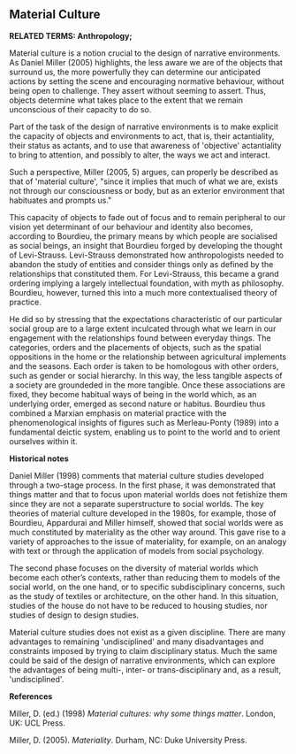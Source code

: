 ## Material Culture

**RELATED TERMS: Anthropology;**

Material culture is a notion crucial to the design of narrative environments. As Daniel Miller (2005) highlights, the less aware we are of the objects that surround us, the more powerfully they can determine our anticipated actions by setting the scene and encouraging normative behaviour, without being open to challenge. They assert without seeming to assert. Thus, objects determine what takes place to the extent that we remain unconscious of their capacity to do so. 

Part of the task of the design of narrative environments is to make explicit the capacity of objects and environments to act, that is, their actantiality, their status as actants, and to use that awareness of 'objective' actantiality to bring to attention, and possibly to alter, the ways we act and interact. 

Such a perspective, Miller (2005, 5) argues, can properly be described as that of 'material culture', "since it implies that much of what we are, exists not through our consciousness or body, but as an exterior environment that habituates and prompts us." 

This capacity of objects to fade out of focus and to remain peripheral to our vision yet determinant of our behaviour and identity also becomes, according to Bourdieu, the primary means by which people are socialised as social beings, an insight that Bourdieu forged by developing the thought of Levi-Strauss. Levi-Strauss demonstrated how anthropologists needed to abandon the study of entities and consider things only as defined by the relationships that constituted them. For Levi-Strauss, this became a grand ordering implying a largely intellectual foundation, with myth as philosophy. Bourdieu, however, turned this into a much more contextualised theory of practice.

He did so by stressing that the expectations characteristic of our particular social group are to a large extent inculcated through what we learn in our engagement with the relationships found between everyday things. The categories, orders and the placements of objects, such as the spatial oppositions in the home or the relationship between agricultural implements and the seasons. Each order is taken to be homologous with other orders, such as gender or social hierarchy. In this way, the less tangible aspects of a society are groundeded in the more tangible. Once these associations are fixed, they become habitual ways of being in the world which, as an underlying order, emerged as second nature or habitus. Bourdieu thus combined a Marxian emphasis on material practice with the phenomenological insights of figures such as Merleau-Ponty (1989) into a fundamental deictic system, enabling us to point to the world and to orient ourselves within it.

**Historical notes**

Daniel Miller (1998) comments that material culture studies developed through a two-stage process. In the first phase, it was demonstrated that things matter and that to focus upon material worlds does not fetishize them since they are not a separate superstructure to social worlds. The key theories of material culture developed in the 1980s, for example, those of Bourdieu, Appardurai and Miller himself, showed that social worlds were as much constituted by materiality as the other way around. This gave rise to a variety of approaches to the issue of materiality, for example, on an analogy with text or through the application of models from social psychology.

The second phase focuses on the diversity of material worlds which become each other’s contexts, rather than reducing them to models of the social world, on the one hand, or to specific subdisciplinary concerns, such as the study of textiles or architecture, on the other hand. In this situation, studies of the house do not have to be reduced to housing studies, nor studies of design to design studies.

Material culture studies does not exist as a given discipline. There are many advantages to remaining 'undisciplined' and many disadvantages and constraints
imposed by trying to claim disciplinary status. Much the same could be said of the design of narrative environments, which can explore the advantages of being multi-, inter- or trans-disciplinary and, as a result, 'undisciplined'.

**References**

Miller, D. (ed.) (1998) _Material cultures: why some things matter_. London, UK: UCL Press.

Miller, D. (2005). _Materiality_. Durham, NC: Duke University Press.




